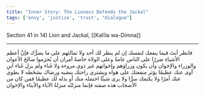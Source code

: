```yaml
---
title: "Inner Story: The Lioness Defends the Jackal"
tags: ['envy', 'justice', 'trust', "dialogue"]
---
```


 Section 41 in 14) Lion and Jackal, [[Kalīla wa-Dimna]]

---
فانظر أنتَ فيما ينفعك لنفسك إن لم ينظر لك أحد ولا تمالئهم على ما يضرُّك فإنَّ أعظم الأشياءِ ضررًا على الناس عامةً وعلى الولاة خاصةً أمران أن يُحرَموا صالحَ الأعوان والوزراء والإخوان وأن يكون وزراؤهم وإخوانهم غير ذوي مروءة ولا غَناء ولم يزل غَناء ابنِ آوى عنك عظيمًا يؤثر منفعتك على هواه ويشتري راحتك بنصَبه ورضاك بسَخَطه لا يطوي عنك أمرًا ولا يكتمك سرًّا ولا يرى شيئًا احتمله منك أو بذله لك عظيمًا فمن كان من الأصحاب هذه صفته فإنما منزلتُه منزلةُ الآباء والأبناء والإخوان
